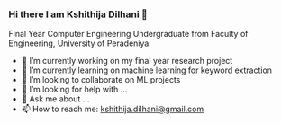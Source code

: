 ### Hi there I am Kshithija Dilhani 👋

Final Year Computer Engineering Undergraduate from Faculty of Engineering, University of Peradeniya 


- 🔭 I’m currently working on my final year research project
- 🌱 I’m currently learning on machine learning for keyword extraction
- 👯 I’m looking to collaborate on ML projects
- 🤔 I’m looking for help with ...
- 💬 Ask me about ...
- 📫 How to reach me: kshithija.dilhani@gmail.com


<!--
**kshithi/kshithi** is a ✨ _special_ ✨ repository because its `README.md` (this file) appears on your GitHub profile.

Here are some ideas to get you started:

- 🔭 I’m currently working on my final year research project
- 🌱 I’m currently learning on NLP 
- 👯 I’m looking to collaborate on ...
- 🤔 I’m looking for help with ...
- 💬 Ask me about ...
- 📫 How to reach me: ...
- 😄 Pronouns: ...
- ⚡ Fun fact: ...
-->
